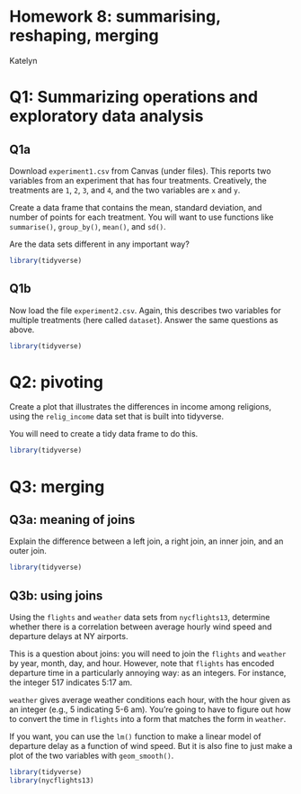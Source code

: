 Homework 8: summarising, reshaping, merging
================
Katelyn

# Q1: Summarizing operations and exploratory data analysis

## Q1a

Download `experiment1.csv` from Canvas (under files). This reports two
variables from an experiment that has four treatments. Creatively, the
treatments are `1`, `2`, `3`, and `4`, and the two variables are `x` and
`y`.

Create a data frame that contains the mean, standard deviation, and
number of points for each treatment. You will want to use functions like
`summarise()`, `group_by()`, `mean()`, and `sd()`.

Are the data sets different in any important way?

``` r
library(tidyverse)
```

## Q1b

Now load the file `experiment2.csv`. Again, this describes two variables
for multiple treatments (here called `dataset`). Answer the same
questions as above.

``` r
library(tidyverse)
```

# Q2: pivoting

Create a plot that illustrates the differences in income among
religions, using the `relig_income` data set that is built into
tidyverse.

You will need to create a tidy data frame to do this.

``` r
library(tidyverse)
```

# Q3: merging

## Q3a: meaning of joins

Explain the difference between a left join, a right join, an inner join,
and an outer join.

``` r
library(tidyverse)
```

## Q3b: using joins

Using the `flights` and `weather` data sets from `nycflights13`,
determine whether there is a correlation between average hourly wind
speed and departure delays at NY airports.

This is a question about joins: you will need to join the `flights` and
`weather` by year, month, day, and hour. However, note that `flights`
has encoded departure time in a particularly annoying way: as an
integers. For instance, the integer 517 indicates 5:17 am.

`weather` gives average weather conditions each hour, with the hour
given as an integer (e.g., 5 indicating 5-6 am). You’re going to have to
figure out how to convert the time in `flights` into a form that matches
the form in `weather`.

If you want, you can use the `lm()` function to make a linear model of
departure delay as a function of wind speed. But it is also fine to just
make a plot of the two variables with `geom_smooth()`.

``` r
library(tidyverse)
library(nycflights13)
```
